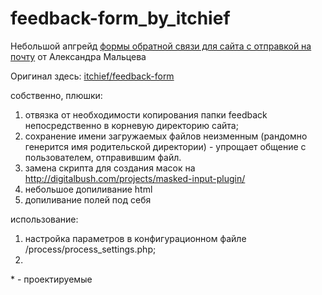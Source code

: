 # feedback-form_by_itchief

<p>Небольшой апгрейд <a href='https://itchief.ru/lessons/php/feedback-form-for-website'>формы обратной связи для сайта с отправкой на почту</a> от Александра Мальцева</p>
<p>Оригинал здесь: <a href='https://github.com/itchief/feedback-form'>itchief/feedback-form</a></p>

собственно, плюшки:
	<ol>
		<li>отвязка от необходимости копирования папки feedback непосредственно в корневую директорию сайта;
		</li><li>сохранение имени загружаемых файлов неизменным (рандомно генерится имя родительской директории) - упрощает общение с пользователем, отправившим файл.
		</li><li>замена скрипта для создания масок на http://digitalbush.com/projects/masked-input-plugin/
		</li><li>небольшое допиливание html
		</li><li>допиливание полей под себя
		</li>
	</ol>
	

использование:
	<ol>
		<li>настройка параметров в конфигурационном файле /process/process_settings.php;
		</li><li>
		</li>
	</ol>
  
<!--https://www.youtube.com/watch?v=gd74R-rvfsY-->

<div stile='border-top:1px #555 solid'>* - проектируемые</div>